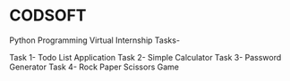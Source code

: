 # CODSOFT

Python Programming Virtual Internship Tasks-

Task 1- Todo List Application
Task 2- Simple Calculator
Task 3- Password Generator
Task 4- Rock Paper Scissors Game
